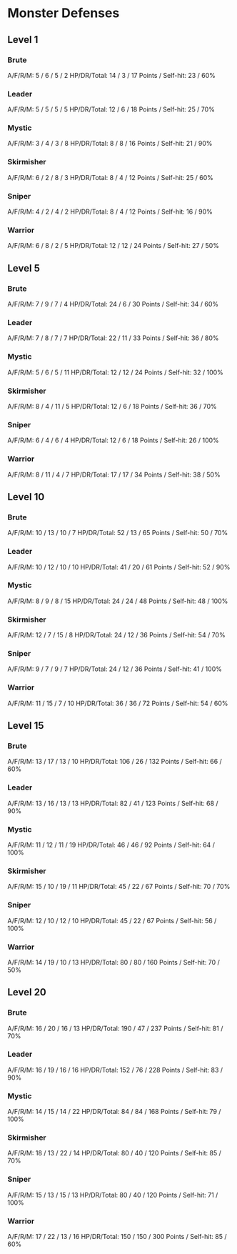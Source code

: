 # Monster Defenses

## Level 1

### Brute
A/F/R/M: 5 / 6 / 5 / 2
HP/DR/Total: 14 / 3 / 17
Points / Self-hit: 23 / 60%

### Leader
A/F/R/M: 5 / 5 / 5 / 5
HP/DR/Total: 12 / 6 / 18
Points / Self-hit: 25 / 70%

### Mystic
A/F/R/M: 3 / 4 / 3 / 8
HP/DR/Total: 8 / 8 / 16
Points / Self-hit: 21 / 90%

### Skirmisher
A/F/R/M: 6 / 2 / 8 / 3
HP/DR/Total: 8 / 4 / 12
Points / Self-hit: 25 / 60%

### Sniper
A/F/R/M: 4 / 2 / 4 / 2
HP/DR/Total: 8 / 4 / 12
Points / Self-hit: 16 / 90%

### Warrior
A/F/R/M: 6 / 8 / 2 / 5
HP/DR/Total: 12 / 12 / 24
Points / Self-hit: 27 / 50%

## Level 5

### Brute
A/F/R/M: 7 / 9 / 7 / 4
HP/DR/Total: 24 / 6 / 30
Points / Self-hit: 34 / 60%

### Leader
A/F/R/M: 7 / 8 / 7 / 7
HP/DR/Total: 22 / 11 / 33
Points / Self-hit: 36 / 80%

### Mystic
A/F/R/M: 5 / 6 / 5 / 11
HP/DR/Total: 12 / 12 / 24
Points / Self-hit: 32 / 100%

### Skirmisher
A/F/R/M: 8 / 4 / 11 / 5
HP/DR/Total: 12 / 6 / 18
Points / Self-hit: 36 / 70%

### Sniper
A/F/R/M: 6 / 4 / 6 / 4
HP/DR/Total: 12 / 6 / 18
Points / Self-hit: 26 / 100%

### Warrior
A/F/R/M: 8 / 11 / 4 / 7
HP/DR/Total: 17 / 17 / 34
Points / Self-hit: 38 / 50%

## Level 10

### Brute
A/F/R/M: 10 / 13 / 10 / 7
HP/DR/Total: 52 / 13 / 65
Points / Self-hit: 50 / 70%

### Leader
A/F/R/M: 10 / 12 / 10 / 10
HP/DR/Total: 41 / 20 / 61
Points / Self-hit: 52 / 90%

### Mystic
A/F/R/M: 8 / 9 / 8 / 15
HP/DR/Total: 24 / 24 / 48
Points / Self-hit: 48 / 100%

### Skirmisher
A/F/R/M: 12 / 7 / 15 / 8
HP/DR/Total: 24 / 12 / 36
Points / Self-hit: 54 / 70%

### Sniper
A/F/R/M: 9 / 7 / 9 / 7
HP/DR/Total: 24 / 12 / 36
Points / Self-hit: 41 / 100%

### Warrior
A/F/R/M: 11 / 15 / 7 / 10
HP/DR/Total: 36 / 36 / 72
Points / Self-hit: 54 / 60%

## Level 15

### Brute
A/F/R/M: 13 / 17 / 13 / 10
HP/DR/Total: 106 / 26 / 132
Points / Self-hit: 66 / 60%

### Leader
A/F/R/M: 13 / 16 / 13 / 13
HP/DR/Total: 82 / 41 / 123
Points / Self-hit: 68 / 90%

### Mystic
A/F/R/M: 11 / 12 / 11 / 19
HP/DR/Total: 46 / 46 / 92
Points / Self-hit: 64 / 100%

### Skirmisher
A/F/R/M: 15 / 10 / 19 / 11
HP/DR/Total: 45 / 22 / 67
Points / Self-hit: 70 / 70%

### Sniper
A/F/R/M: 12 / 10 / 12 / 10
HP/DR/Total: 45 / 22 / 67
Points / Self-hit: 56 / 100%

### Warrior
A/F/R/M: 14 / 19 / 10 / 13
HP/DR/Total: 80 / 80 / 160
Points / Self-hit: 70 / 50%

## Level 20

### Brute
A/F/R/M: 16 / 20 / 16 / 13
HP/DR/Total: 190 / 47 / 237
Points / Self-hit: 81 / 70%

### Leader
A/F/R/M: 16 / 19 / 16 / 16
HP/DR/Total: 152 / 76 / 228
Points / Self-hit: 83 / 90%

### Mystic
A/F/R/M: 14 / 15 / 14 / 22
HP/DR/Total: 84 / 84 / 168
Points / Self-hit: 79 / 100%

### Skirmisher
A/F/R/M: 18 / 13 / 22 / 14
HP/DR/Total: 80 / 40 / 120
Points / Self-hit: 85 / 70%

### Sniper
A/F/R/M: 15 / 13 / 15 / 13
HP/DR/Total: 80 / 40 / 120
Points / Self-hit: 71 / 100%

### Warrior
A/F/R/M: 17 / 22 / 13 / 16
HP/DR/Total: 150 / 150 / 300
Points / Self-hit: 85 / 60%
